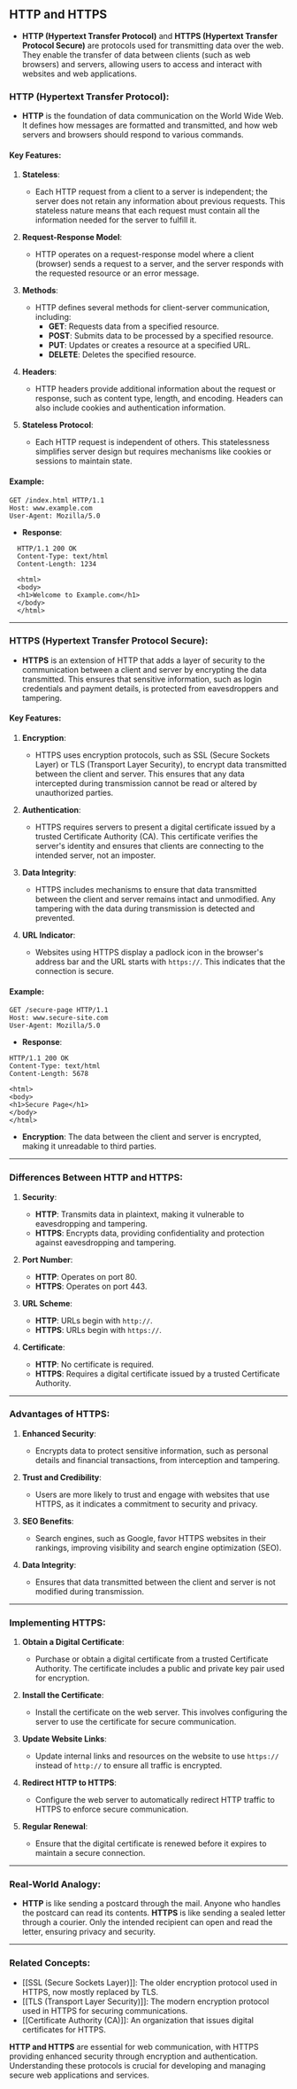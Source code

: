 ## HTTP and HTTPS

- **HTTP (Hypertext Transfer Protocol)** and **HTTPS (Hypertext Transfer Protocol Secure)** are protocols used for transmitting data over the web. They enable the transfer of data between clients (such as web browsers) and servers, allowing users to access and interact with websites and web applications.

### HTTP (Hypertext Transfer Protocol):

- **HTTP** is the foundation of data communication on the World Wide Web. It defines how messages are formatted and transmitted, and how web servers and browsers should respond to various commands.

#### Key Features:
1. **Stateless**:
   - Each HTTP request from a client to a server is independent; the server does not retain any information about previous requests. This stateless nature means that each request must contain all the information needed for the server to fulfill it.

2. **Request-Response Model**:
   - HTTP operates on a request-response model where a client (browser) sends a request to a server, and the server responds with the requested resource or an error message.

3. **Methods**:
   - HTTP defines several methods for client-server communication, including:
     - **GET**: Requests data from a specified resource.
     - **POST**: Submits data to be processed by a specified resource.
     - **PUT**: Updates or creates a resource at a specified URL.
     - **DELETE**: Deletes the specified resource.

4. **Headers**:
   - HTTP headers provide additional information about the request or response, such as content type, length, and encoding. Headers can also include cookies and authentication information.

5. **Stateless Protocol**:
   - Each HTTP request is independent of others. This statelessness simplifies server design but requires mechanisms like cookies or sessions to maintain state.

#### Example:

```http
GET /index.html HTTP/1.1
Host: www.example.com
User-Agent: Mozilla/5.0
```

- **Response**:

```http
  HTTP/1.1 200 OK
  Content-Type: text/html
  Content-Length: 1234
  
  <html>
  <body>
  <h1>Welcome to Example.com</h1>
  </body>
  </html>
```
---

### HTTPS (Hypertext Transfer Protocol Secure):

- **HTTPS** is an extension of HTTP that adds a layer of security to the communication between a client and server by encrypting the data transmitted. This ensures that sensitive information, such as login credentials and payment details, is protected from eavesdroppers and tampering.

#### Key Features:

1. **Encryption**:
   - HTTPS uses encryption protocols, such as SSL (Secure Sockets Layer) or TLS (Transport Layer Security), to encrypt data transmitted between the client and server. This ensures that any data intercepted during transmission cannot be read or altered by unauthorized parties.

2. **Authentication**:
   - HTTPS requires servers to present a digital certificate issued by a trusted Certificate Authority (CA). This certificate verifies the server's identity and ensures that clients are connecting to the intended server, not an imposter.

3. **Data Integrity**:
   - HTTPS includes mechanisms to ensure that data transmitted between the client and server remains intact and unmodified. Any tampering with the data during transmission is detected and prevented.

4. **URL Indicator**:
   - Websites using HTTPS display a padlock icon in the browser's address bar and the URL starts with `https://`. This indicates that the connection is secure.

#### Example:

```http
GET /secure-page HTTP/1.1
Host: www.secure-site.com
User-Agent: Mozilla/5.0
```

- **Response**:

```http
HTTP/1.1 200 OK
Content-Type: text/html
Content-Length: 5678

<html>
<body>
<h1>Secure Page</h1>
</body>
</html>
```

- **Encryption**: The data between the client and server is encrypted, making it unreadable to third parties.

---

### Differences Between HTTP and HTTPS:

1. **Security**:
   - **HTTP**: Transmits data in plaintext, making it vulnerable to eavesdropping and tampering.
   - **HTTPS**: Encrypts data, providing confidentiality and protection against eavesdropping and tampering.

2. **Port Number**:
   - **HTTP**: Operates on port 80.
   - **HTTPS**: Operates on port 443.

3. **URL Scheme**:
   - **HTTP**: URLs begin with `http://`.
   - **HTTPS**: URLs begin with `https://`.

4. **Certificate**:
   - **HTTP**: No certificate is required.
   - **HTTPS**: Requires a digital certificate issued by a trusted Certificate Authority.

---

### Advantages of HTTPS:

1. **Enhanced Security**:
   - Encrypts data to protect sensitive information, such as personal details and financial transactions, from interception and tampering.

2. **Trust and Credibility**:
   - Users are more likely to trust and engage with websites that use HTTPS, as it indicates a commitment to security and privacy.

3. **SEO Benefits**:
   - Search engines, such as Google, favor HTTPS websites in their rankings, improving visibility and search engine optimization (SEO).

4. **Data Integrity**:
   - Ensures that data transmitted between the client and server is not modified during transmission.

---

### Implementing HTTPS:

1. **Obtain a Digital Certificate**:
   - Purchase or obtain a digital certificate from a trusted Certificate Authority. The certificate includes a public and private key pair used for encryption.

2. **Install the Certificate**:
   - Install the certificate on the web server. This involves configuring the server to use the certificate for secure communication.

3. **Update Website Links**:
   - Update internal links and resources on the website to use `https://` instead of `http://` to ensure all traffic is encrypted.

4. **Redirect HTTP to HTTPS**:
   - Configure the web server to automatically redirect HTTP traffic to HTTPS to enforce secure communication.

5. **Regular Renewal**:
   - Ensure that the digital certificate is renewed before it expires to maintain a secure connection.

---

### Real-World Analogy:

- **HTTP** is like sending a postcard through the mail. Anyone who handles the postcard can read its contents. **HTTPS** is like sending a sealed letter through a courier. Only the intended recipient can open and read the letter, ensuring privacy and security.

---

### Related Concepts:

- [[SSL (Secure Sockets Layer)]]: The older encryption protocol used in HTTPS, now mostly replaced by TLS.
- [[TLS (Transport Layer Security)]]: The modern encryption protocol used in HTTPS for securing communications.
- [[Certificate Authority (CA)]]: An organization that issues digital certificates for HTTPS.

**HTTP and HTTPS** are essential for web communication, with HTTPS providing enhanced security through encryption and authentication. Understanding these protocols is crucial for developing and managing secure web applications and services.